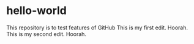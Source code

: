 # hello-world
This repository is to test features of GitHub
This is my first edit. Hoorah.
This is my second edit. Hoorah.
